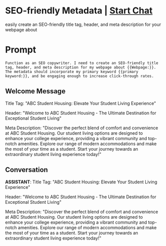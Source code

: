 

# SEO-friendly Metadata | [Start Chat](https://gptcall.net/chat.html?data=%7B%22contact%22%3A%7B%22id%22%3A%22CV_2F0bFlwdYdOLvQVHO2%22%2C%22flow%22%3Atrue%7D%7D)
easily create an SEO-friendly title tag, header, and meta description for your webpage about 

# Prompt

```
Function as an SEO copywriter. I need to create an SEO-friendly title tag, header, and meta description for my webpage about {{Webpage:}}. The metadata should incorporate my primary keyword {{primary keyword:}}, and be engaging enough to increase click-through rates.
```

## Welcome Message
Title Tag: "ABC Student Housing: Elevate Your Student Living Experience"



Header: "Welcome to ABC Student Housing - The Ultimate Destination for Exceptional Student Living"



Meta Description: "Discover the perfect blend of comfort and convenience at ABC Student Housing. Our student living options are designed to enhance your college experience, providing a vibrant community and top-notch amenities. Explore our range of modern accommodations and make the most of your time as a student. Start your journey towards an extraordinary student living experience today!"

## Conversation

**ASSISTANT**: Title Tag: "ABC Student Housing: Elevate Your Student Living Experience"



Header: "Welcome to ABC Student Housing - The Ultimate Destination for Exceptional Student Living"



Meta Description: "Discover the perfect blend of comfort and convenience at ABC Student Housing. Our student living options are designed to enhance your college experience, providing a vibrant community and top-notch amenities. Explore our range of modern accommodations and make the most of your time as a student. Start your journey towards an extraordinary student living experience today!"

